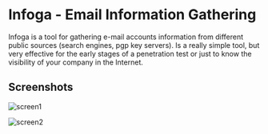 # Infoga - Email Information Gathering

Infoga is a tool for gathering e-mail accounts information from different public sources (search engines, pgp key servers). Is a really simple tool, but very effective for the early stages of a penetration test or just to know the visibility of your company in the Internet.

## Screenshots
![screen1](https://camo.githubusercontent.com/c1e8f9d2efd26af4b7465ad9d718f50e948789c4/687474703a2f2f692e696d6775722e636f6d2f68744d67706a762e706e67)

![screen2](https://camo.githubusercontent.com/01a2c0dfef0e992ad68fad45e93f7e2a31f2b4d6/687474703a2f2f692e696d6775722e636f6d2f4d674d3538446d2e706e67)
